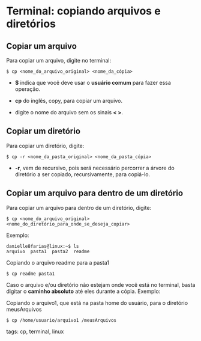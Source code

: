 # Terminal: copiando arquivos e diretórios


## Copiar um arquivo

Para copiar um arquivo, digite no terminal:

```
$ cp <nome_do_arquivo_original> <nome_da_cópia>
```

- **$** indica que você deve usar o **usuário comum** para fazer essa operação.

- **cp** do inglês, copy, para copiar um arquivo.

- digite o nome do arquivo sem os sinais **< >**.

## Copiar um diretório

Para copiar um diretório, digite:

```
$ cp -r <nome_da_pasta_original> <nome_da_pasta_cópia>
```

- **-r**, vem de recursivo, pois será necessário percorrer a árvore do diretório a ser copiado, recursivamente, para copiá-lo.

## Copiar um arquivo para dentro de um diretório

Para copiar um arquivo para dentro de um diretório, digite:

```
$ cp <nome_do_arquivo_original> <nome_do_diretório_para_onde_se_deseja_copiar>
```

Exemplo:

```
danielle8farias@linux:~$ ls
arquivo  pasta1  pasta2  readme
````

Copiando o arquivo readme para a pasta1

```
$ cp readme pasta1
```

Caso o arquivo e/ou diretório não estejam onde você está no terminal, basta digitar o **caminho absoluto** até eles durante a cópia. Exemplo:

Copiando o arquivo1, que está na pasta home do usuário, para o diretório meusArquivos

```
$ cp /home/usuario/arquivo1 /meusArquivos
```

tags: cp, terminal, linux
